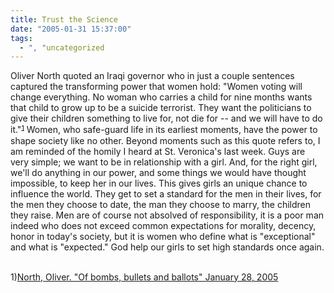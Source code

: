 ```yaml
---
title: Trust the Science
date: "2005-01-31 15:37:00"
tags:
  - ", "uncategorized
---
```

Oliver North quoted an Iraqi governor who in just a couple sentences
captured the transforming power that women hold: "Women voting
will change everything. No woman who carries a child for nine
months wants that child to grow up to be a suicide terrorist. They
want the politicians to give their children something to live for,
not die for -- and we will have to do it."<font size="-1"><sup><a href="#iraq1">1</a></sup></font> Women, who safe-guard life in its
earliest moments, have the power to shape society like no other.
Beyond moments such as this quote refers to, I am reminded of the
homily I heard at St. Veronica's last week.  Guys are very simple;
we want to be in relationship with a girl.  And, for the right
girl, we'll do anything in our power, and some things we would have
thought impossible, to keep her in our lives. This gives girls an
unique chance to influence the world.  They get to set a standard
for the men in their lives, for the men they choose to date, the
man they choose to marry, the children they raise.  Men are of
course not absolved of responsibility, it is a poor man indeed who
does not exceed common expectations for morality, decency, honor in
today's society, but it is women who define what is "exceptional"
and what is "expected."  God help our girls to set high standards
once again.<br  /><br  />

1)<a href="http://www.townhall.com/columnists/ollienorth/on20050128.shtml">North,
Oliver. "Of bombs, bullets and ballots" January 28, 2005</a>

